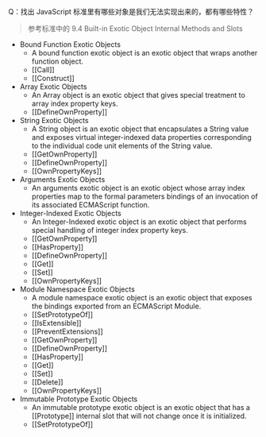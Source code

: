 Q：找出 JavaScript 标准里有哪些对象是我们无法实现出来的，都有哪些特性？

> 参考标准中的 9.4 Built-in Exotic Object Internal Methods and Slots

- Bound Function Exotic Objects
  - A bound function exotic object is an exotic object that wraps another function object.
  - [[Call]]
  - [[Construct]]
- Array Exotic Objects
  - An Array object is an exotic object that gives special treatment to array index property keys.
  - [[DefineOwnProperty]]
- String Exotic Objects
  - A String object is an exotic object that encapsulates a String value and exposes virtual integer-indexed data properties corresponding to the individual code unit elements of the String value.
  - [[GetOwnProperty]]
  - [[DefineOwnProperty]]
  - [[OwnPropertyKeys]]
- Arguments Exotic Objects
  - An arguments exotic object is an exotic object whose array index properties map to the formal parameters bindings of an invocation of its associated ECMAScript function.
- Integer-Indexed Exotic Objects
  - An Integer-Indexed exotic object is an exotic object that performs special handling of integer index property keys.
  - [[GetOwnProperty]]
  - [[HasProperty]]
  - [[DefineOwnProperty]]
  - [[Get]]
  - [[Set]]
  - [[OwnPropertyKeys]]
- Module Namespace Exotic Objects
  - A module namespace exotic object is an exotic object that exposes the bindings exported from an ECMAScript Module.
  - [[SetPrototypeOf]]
  - [[IsExtensible]]
  - [[PreventExtensions]]
  - [[GetOwnProperty]]
  - [[DefineOwnProperty]]
  - [[HasProperty]]
  - [[Get]]
  - [[Set]]
  - [[Delete]]
  - [[OwnPropertyKeys]]
- Immutable Prototype Exotic Objects
  - An immutable prototype exotic object is an exotic object that has a [[Prototype]] internal slot that will not change once it is initialized.
  - [[SetPrototypeOf]]
